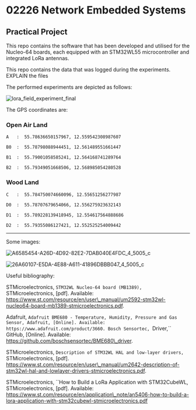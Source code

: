 # 02226 Network Embedded Systems

## Practical Project

This repo contains the software that has been developed and utilised for the Nucleo-64 boards, each equipped with an STM32WL55 microcontroller and integrated LoRa antennas.

This repo contains the data that was logged during the experiments.
EXPLAIN the files

The performed experiments are depicted as follows:

![lora_field_experiment_final](https://github.com/AndersFrandsen/02226_NES/assets/108626122/cc9b2833-0ceb-4f57-87d2-f851f9c8ee22)


The GPS coordinates are:

### Open Air Land

`A   :  55.78636650157967, 12.559542308987607`

`B0  :  55.78798088944451, 12.561489551661447`

`B1  :  55.79001058585241, 12.564168741289764`

`B2  :  55.79349051668506, 12.568985054280528`



### Wood Land

`C   :  55.784750074660096, 12.55651256277987`

`D0  :  55.78707679654066, 12.556275923632143`

`D1  :  55.789228139418945, 12.554617564888686`

`D2  :  55.79355086127421, 12.552525254009442`

--------------------------------------------------------

Some images:


![A6585454-A26D-4D92-82E2-7DAB040E4FDC_4_5005_c](https://github.com/AndersFrandsen/02226_NES/assets/108626122/8c877a3b-5640-4e8b-8873-cf5a4aaaa167)

![26A60107-E5DA-4E88-A611-41896DBBB047_4_5005_c](https://github.com/AndersFrandsen/02226_NES/assets/108626122/fe3f87da-d9f6-43e8-8f89-09eaefd1b8a8)




Useful bibliography:

STMicroelectronics, ``STM32WL Nucleo-64 board (MB1389),`` STMicroelectronics, [pdf]. Available: https://www.st.com/resource/en/user\_manual/um2592-stm32wl-nucleo64-board-mb1389-stmicroelectronics.pdf.

Adafruit, ``Adafruit BME680 - Temperature, Humidity, Pressure and Gas Sensor, Adafruit, [Online]. Available: https://www.adafruit.com/product/3660.
Bosch Sensortec, ``Driver,`` GitHub, [Online]. Available: https://github.com/boschsensortec/BME680\_driver.

STMicroelectronics, ``Description of STM32WL HAL and low-layer drivers,`` STMicroelectronics, [pdf]. https://www.st.com/resource/en/user\_manual/um2642-description-of-stm32wl-hal-and-lowlayer-drivers-stmicroelectronics.pdf.

STMicroelectronics, ``How to Build a LoRa Application with STM32CubeWL, STMicroelectronics, [pdf]. Available: https://www.st.com/resource/en/application\_note/an5406-how-to-build-a-lora-application-with-stm32cubewl-stmicroelectronics.pdf




